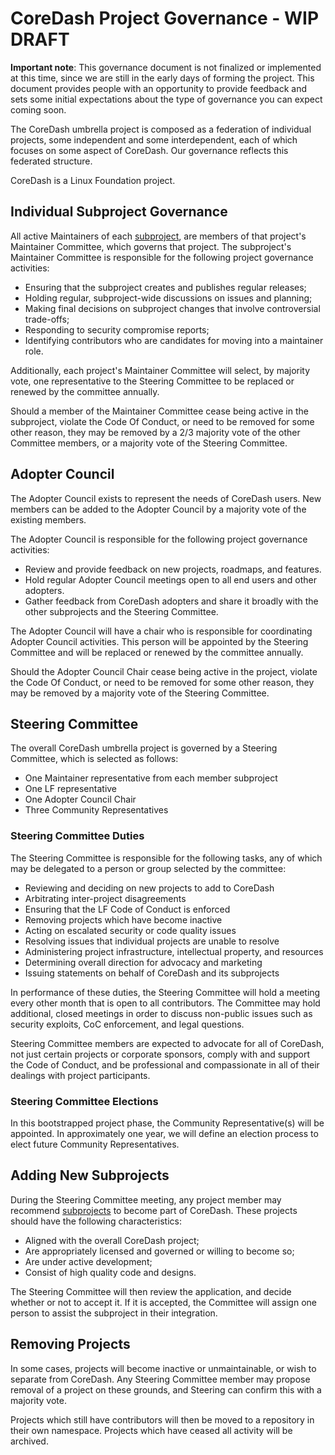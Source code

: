 # CoreDash Project Governance - WIP DRAFT

**Important note**: This governance document is not finalized or implemented at
this time, since we are still in the early days of forming the project. This
document provides people with an opportunity to provide feedback and sets some
initial expectations about the type of governance you can expect coming soon.

The CoreDash umbrella project is composed as a federation of individual projects,
some independent and some interdependent, each of which focuses on some aspect
of CoreDash. Our governance reflects this federated structure.

CoreDash is a Linux Foundation project.

## Individual Subproject Governance

All active Maintainers of each [subproject](subproject.md), are members of that
project's Maintainer Committee, which governs that project.  The subproject's
Maintainer Committee is responsible for the following project governance
activities:

* Ensuring that the subproject creates and publishes regular releases;
* Holding regular, subproject-wide discussions on issues and planning;
* Making final decisions on subproject changes that involve controversial trade-offs;
* Responding to security compromise reports;
* Identifying contributors who are candidates for moving into a maintainer role.

Additionally, each project's Maintainer Committee will select, by majority vote, one
representative to the Steering Committee to be replaced or
renewed by the committee annually.

Should a member of the Maintainer Committee cease being active in the subproject,
violate the Code Of Conduct, or need to be removed for some other reason, they
may be removed by a 2/3 majority vote of the other Committee members, or a
majority vote of the Steering Committee.

## Adopter Council

The Adopter Council exists to represent the needs of CoreDash users. New
members can be added to the Adopter Council by a majority vote of the existing
members.  

The Adopter Council is responsible for the following project governance
activities:

* Review and provide feedback on new projects, roadmaps, and features.
* Hold regular Adopter Council meetings open to all end users and other adopters.
* Gather feedback from CoreDash adopters and share it broadly with the other 
  subprojects and the Steering Committee. 

The Adopter Council will have a chair who is responsible for coordinating
Adopter Council activities. This person will be appointed by the Steering
Committee and will be replaced or renewed by the committee annually.

Should the Adopter Council Chair cease being active in the project,
violate the Code Of Conduct, or need to be removed for some other reason, they
may be removed by a majority vote of the Steering Committee.

## Steering Committee

The overall CoreDash umbrella project is governed by a Steering
Committee, which is selected as follows:

* One Maintainer representative from each member subproject
* One LF representative
* One Adopter Council Chair
* Three Community Representatives

### Steering Committee Duties

The Steering Committee is responsible for the following tasks, any of which may
be delegated to a person or group selected by the committee:

* Reviewing and deciding on new projects to add to CoreDash
* Arbitrating inter-project disagreements
* Ensuring that the LF Code of Conduct is enforced
* Removing projects which have become inactive
* Acting on escalated security or code quality issues
* Resolving issues that individual projects are unable to resolve
* Administering project infrastructure, intellectual property, and resources
* Determining overall direction for advocacy and marketing
* Issuing statements on behalf of CoreDash and its subprojects

In performance of these duties, the Steering Committee will hold a meeting
every other month that is open to all contributors.  The Committee may hold
additional, closed meetings in order to discuss non-public issues such as
security exploits, CoC enforcement, and legal questions.

Steering Committee members are expected to advocate for all of CoreDash, not
just certain projects or corporate sponsors, comply with and support the Code
of Conduct, and be professional and compassionate in all of their dealings with
project participants.

### Steering Committee Elections

In this bootstrapped project phase, the Community Representative(s) will be
appointed. In approximately one year, we will define an election process to
elect future Community Representatives.

## Adding New Subprojects

During the Steering Committee meeting, any project member may recommend
[subprojects](subprojects.md) to become part of CoreDash.  These projects
should have the following characteristics:

* Aligned with the overall CoreDash project;
* Are appropriately licensed and governed or willing to become so;
* Are under active development;
* Consist of high quality code and designs.

The Steering Committee will then review the
application, and decide whether or not to accept it.  If it is accepted, the Committee
will assign one person to assist the subproject in their integration.

## Removing Projects

In some cases, projects will become inactive or unmaintainable, or wish to separate
from CoreDash. Any Steering Committee member may propose removal of a project on
these grounds, and Steering can confirm this with a majority vote.

Projects which still have contributors will then be moved to a repository in their
own namespace.  Projects which have ceased all activity will be archived.


